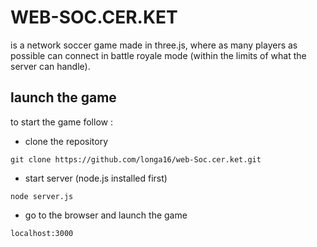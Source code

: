 # WEB-SOC.CER.KET
is a network soccer game made in three.js, where as many players as possible can connect in battle royale mode (within the limits of what the server can handle).

## launch the game
to start the game follow :
- clone the repository 
``` text
git clone https://github.com/longa16/web-Soc.cer.ket.git
```
- start server (node.js installed first)
``` text
node server.js
```
- go to the browser and launch the game 
``` text
localhost:3000
``` 
